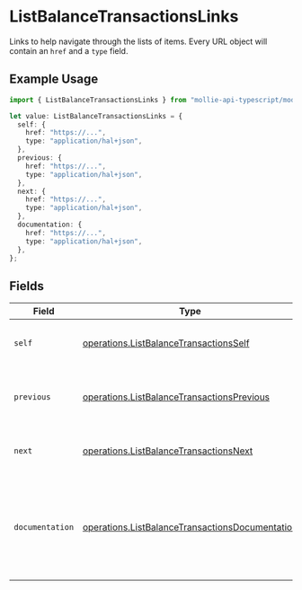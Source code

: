 # ListBalanceTransactionsLinks

Links to help navigate through the lists of items. Every URL object will contain an `href` and a `type` field.

## Example Usage

```typescript
import { ListBalanceTransactionsLinks } from "mollie-api-typescript/models/operations";

let value: ListBalanceTransactionsLinks = {
  self: {
    href: "https://...",
    type: "application/hal+json",
  },
  previous: {
    href: "https://...",
    type: "application/hal+json",
  },
  next: {
    href: "https://...",
    type: "application/hal+json",
  },
  documentation: {
    href: "https://...",
    type: "application/hal+json",
  },
};
```

## Fields

| Field                                                                                                              | Type                                                                                                               | Required                                                                                                           | Description                                                                                                        |
| ------------------------------------------------------------------------------------------------------------------ | ------------------------------------------------------------------------------------------------------------------ | ------------------------------------------------------------------------------------------------------------------ | ------------------------------------------------------------------------------------------------------------------ |
| `self`                                                                                                             | [operations.ListBalanceTransactionsSelf](../../models/operations/listbalancetransactionsself.md)                   | :heavy_check_mark:                                                                                                 | The URL to the current set of items.                                                                               |
| `previous`                                                                                                         | [operations.ListBalanceTransactionsPrevious](../../models/operations/listbalancetransactionsprevious.md)           | :heavy_check_mark:                                                                                                 | The previous set of items, if available.                                                                           |
| `next`                                                                                                             | [operations.ListBalanceTransactionsNext](../../models/operations/listbalancetransactionsnext.md)                   | :heavy_check_mark:                                                                                                 | The next set of items, if available.                                                                               |
| `documentation`                                                                                                    | [operations.ListBalanceTransactionsDocumentation](../../models/operations/listbalancetransactionsdocumentation.md) | :heavy_check_mark:                                                                                                 | In v2 endpoints, URLs are commonly represented as objects with an `href` and `type` field.                         |